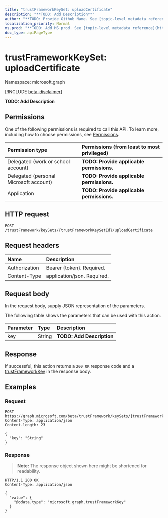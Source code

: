 ```yaml
---
title: "trustFrameworkKeySet: uploadCertificate"
description: "**TODO: Add Description**"
author: "**TODO: Provide Github Name. See [topic-level metadata reference](https://msgo.azurewebsites.net/add/document/guidelines/metadata.html#topic-level-metadata)**"
localization_priority: Normal
ms.prod: "**TODO: Add MS prod. See [topic-level metadata reference](https://msgo.azurewebsites.net/add/document/guidelines/metadata.html#topic-level-metadata)**"
doc_type: apiPageType
---
```


# trustFrameworkKeySet: uploadCertificate
Namespace: microsoft.graph

[!INCLUDE [beta-disclaimer](../../includes/beta-disclaimer.md)]

**TODO: Add Description**

## Permissions
One of the following permissions is required to call this API. To learn more, including how to choose permissions, see [Permissions](/graph/permissions-reference).

|Permission type|Permissions (from least to most privileged)|
|:---|:---|
|Delegated (work or school account)|**TODO: Provide applicable permissions.**|
|Delegated (personal Microsoft account)|**TODO: Provide applicable permissions.**|
|Application|**TODO: Provide applicable permissions.**|

## HTTP request

<!-- {
  "blockType": "ignored"
}
-->
``` http
POST /trustFramework/keySets/{trustFrameworkKeySetId}/uploadCertificate
```

## Request headers
|Name|Description|
|:---|:---|
|Authorization|Bearer {token}. Required.|
|Content-Type|application/json. Required.|

## Request body
In the request body, supply JSON representation of the parameters.

The following table shows the parameters that can be used with this action.

|Parameter|Type|Description|
|:---|:---|:---|
|key|String|**TODO: Add Description**|



## Response

If successful, this action returns a `200 OK` response code and a [trustFrameworkKey](../resources/trustframeworkkey.md) in the response body.

## Examples

### Request
<!-- {
  "blockType": "request",
  "name": "trustframeworkkeyset_uploadcertificate"
}
-->
``` http
POST https://graph.microsoft.com/beta/trustFramework/keySets/{trustFrameworkKeySetId}/uploadCertificate
Content-Type: application/json
Content-length: 23

{
  "key": "String"
}
```


### Response
>**Note:** The response object shown here might be shortened for readability.
<!-- {
  "blockType": "response",
  "truncated": true,
  "@odata.type": "Microsoft.Cpim.Api.DataModels.trustFrameworkKey"
}
-->
``` http
HTTP/1.1 200 OK
Content-Type: application/json

{
  "value": {
    "@odata.type": "microsoft.graph.trustFrameworkKey"
  }
}
```

